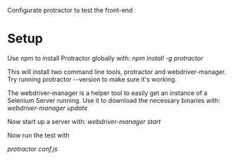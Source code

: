Configurate protractor to test the front-end

# Setup

Use npm to install Protractor globally with:
*npm install -g protractor*

This will install two command line tools, protractor and webdriver-manager. Try running protractor --version to make sure it's working.

The webdriver-manager is a helper tool to easily get an instance of a Selenium Server running. Use it to download the necessary binaries with:
*webdriver-manager update*

Now start up a server with:
*webdriver-manager start*

Now run the test with

*protractor conf.js*